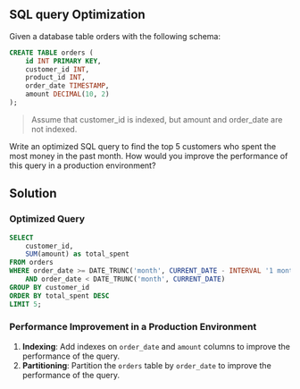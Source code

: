 ## SQL query Optimization
Given a database table orders with the following schema:
```sql
CREATE TABLE orders (
    id INT PRIMARY KEY,
    customer_id INT,
    product_id INT,
    order_date TIMESTAMP,
    amount DECIMAL(10, 2)
);
```
> Assume that customer_id is indexed, but amount and order_date are not indexed.

Write an optimized SQL query to find the top 5 customers who spent the most money in the past month.
How would you improve the performance of this query in a production environment?

## Solution
### Optimized Query
```sql
SELECT 
    customer_id,
    SUM(amount) as total_spent
FROM orders
WHERE order_date >= DATE_TRUNC('month', CURRENT_DATE - INTERVAL '1 month')
    AND order_date < DATE_TRUNC('month', CURRENT_DATE)
GROUP BY customer_id
ORDER BY total_spent DESC
LIMIT 5;
```

### Performance Improvement in a Production Environment
1. **Indexing**: Add indexes on `order_date` and `amount` columns to improve the performance of the query.
2. **Partitioning**: Partition the `orders` table by `order_date` to improve the performance of the query.
